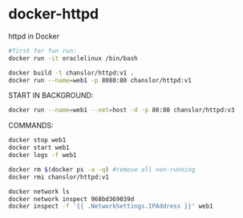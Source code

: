 # docker-httpd
httpd in Docker

```bash
#first for fun run:
docker run -it oraclelinux /bin/bash
```

```bash
docker build -t chanslor/httpd:v1 .
docker run --name=web1 -p 8080:80 chanslor/httpd:v1
```

START IN BACKGROUND:
```bash
docker run --name=web1 --net=host -d -p 80:80 chanslor/httpd:v3

```

COMMANDS:
```bash
docker stop web1
docker start web1
docker logs -f web1

docker rm $(docker ps -a -q) #remove all non-running
docker rmi chanslor/httpd:v1

docker network ls
docker network inspect 968bd369039d
docker inspect -f '{{ .NetworkSettings.IPAddress }}' web1


```
